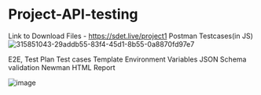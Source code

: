 # Project-API-testing
Link to Download Files - https://sdet.live/project1
Postman Testcases(in JS)
![315851043-29addb55-83f4-45d1-8b55-0a8870fd97e7](https://github.com/Srikanth0u72/Project-API-testing/assets/157467246/7d179ea0-1b4f-45f3-8338-d3a4bb214a35)

E2E, Test Plan
Test cases Template
Environment Variables
JSON Schema validation
Newman HTML Report


![image](https://github.com/Srikanth0u72/Project-API-testing/assets/157467246/d1d076c1-cdd3-4543-a8a8-a7784b6fdd47)

